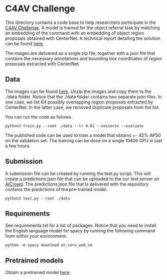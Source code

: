 # C4AV Challenge

This directory contains a code base to help researchers participate in the [C4AV Challenge](https://www.aicrowd.com/challenges/eccv-2020-commands-4-autonomous-vehicles). A model is trained for the object referral task by matching an embedding of the command with an embedding of object region proposals obtained with CenterNet. A technical report detailing the solution can be found [here](https://arxiv.org/abs/2004.13822).

The images are delivered as a single zip file, together with a json file that contains the necessary annotations and bounding box coordinates of region proposals extracted with CenterNet.

## Data
The images can be found [here](https://drive.google.com/open?id=1bhcdej7IFj5GqfvXGrHGPk2Knxe77pek). Unzip the images and copy them to the ./data folder. Notice that the ./data folder contains two separate json files. In one case, we list 64 possibly overlapping region proposals extracted by CenterNet. In the latter case, we removed duplicate proposals from the list.

You can run the code as follows.

```
python3 train.py --root ./data --lr 0.01 --nesterov --evaluate 
```

The published code can be used to train a model that obtains +- 42% AP50 on the validation set. The training can be done on a single 1080ti GPU in just a few hours.

## Submission
A submission file can be created by running the test.py script. This will create a predictions.json file that can be uploaded to the our test server on [AICrowd](https://www.aicrowd.com/challenges/eccv-2020-commands-4-autonomous-vehicles). The predictions.json file that is delivered with the repository contains the predictions of the pre-trained model. 

```
python3 test.py --root ./data
```
 
## Requirements

See requirements.txt for a list of packages. Notice that you need to install the English language model for spacy by running the following command from within your environment.

```
python -m spacy download en_core_web_sm
```

## Pretrained models

Obtain a pretrained model [here](https://drive.google.com/open?id=1-FsTYjMxv7-Pw_eXHyDOGTgDlscRyA1j).

